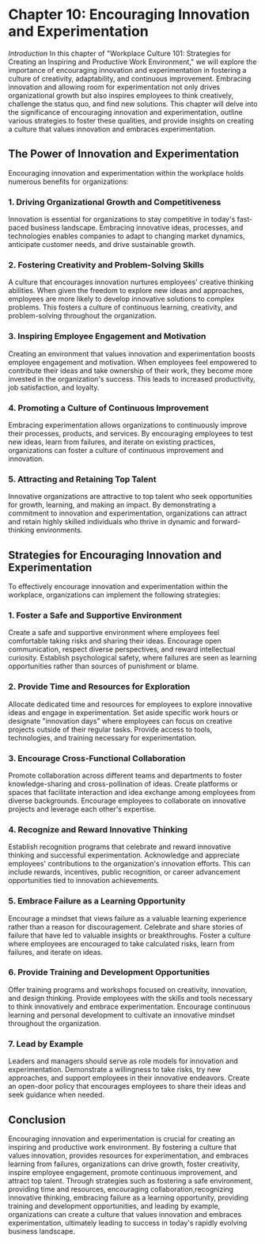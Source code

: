 Chapter 10: Encouraging Innovation and Experimentation
======================================================

*Introduction* In this chapter of "Workplace Culture 101: Strategies for Creating an Inspiring and Productive Work Environment," we will explore the importance of encouraging innovation and experimentation in fostering a culture of creativity, adaptability, and continuous improvement. Embracing innovation and allowing room for experimentation not only drives organizational growth but also inspires employees to think creatively, challenge the status quo, and find new solutions. This chapter will delve into the significance of encouraging innovation and experimentation, outline various strategies to foster these qualities, and provide insights on creating a culture that values innovation and embraces experimentation.

The Power of Innovation and Experimentation
-------------------------------------------

Encouraging innovation and experimentation within the workplace holds numerous benefits for organizations:

### 1. Driving Organizational Growth and Competitiveness

Innovation is essential for organizations to stay competitive in today's fast-paced business landscape. Embracing innovative ideas, processes, and technologies enables companies to adapt to changing market dynamics, anticipate customer needs, and drive sustainable growth.

### 2. Fostering Creativity and Problem-Solving Skills

A culture that encourages innovation nurtures employees' creative thinking abilities. When given the freedom to explore new ideas and approaches, employees are more likely to develop innovative solutions to complex problems. This fosters a culture of continuous learning, creativity, and problem-solving throughout the organization.

### 3. Inspiring Employee Engagement and Motivation

Creating an environment that values innovation and experimentation boosts employee engagement and motivation. When employees feel empowered to contribute their ideas and take ownership of their work, they become more invested in the organization's success. This leads to increased productivity, job satisfaction, and loyalty.

### 4. Promoting a Culture of Continuous Improvement

Embracing experimentation allows organizations to continuously improve their processes, products, and services. By encouraging employees to test new ideas, learn from failures, and iterate on existing practices, organizations can foster a culture of continuous improvement and innovation.

### 5. Attracting and Retaining Top Talent

Innovative organizations are attractive to top talent who seek opportunities for growth, learning, and making an impact. By demonstrating a commitment to innovation and experimentation, organizations can attract and retain highly skilled individuals who thrive in dynamic and forward-thinking environments.

Strategies for Encouraging Innovation and Experimentation
---------------------------------------------------------

To effectively encourage innovation and experimentation within the workplace, organizations can implement the following strategies:

### 1. Foster a Safe and Supportive Environment

Create a safe and supportive environment where employees feel comfortable taking risks and sharing their ideas. Encourage open communication, respect diverse perspectives, and reward intellectual curiosity. Establish psychological safety, where failures are seen as learning opportunities rather than sources of punishment or blame.

### 2. Provide Time and Resources for Exploration

Allocate dedicated time and resources for employees to explore innovative ideas and engage in experimentation. Set aside specific work hours or designate "innovation days" where employees can focus on creative projects outside of their regular tasks. Provide access to tools, technologies, and training necessary for experimentation.

### 3. Encourage Cross-Functional Collaboration

Promote collaboration across different teams and departments to foster knowledge-sharing and cross-pollination of ideas. Create platforms or spaces that facilitate interaction and idea exchange among employees from diverse backgrounds. Encourage employees to collaborate on innovative projects and leverage each other's expertise.

### 4. Recognize and Reward Innovative Thinking

Establish recognition programs that celebrate and reward innovative thinking and successful experimentation. Acknowledge and appreciate employees' contributions to the organization's innovation efforts. This can include rewards, incentives, public recognition, or career advancement opportunities tied to innovation achievements.

### 5. Embrace Failure as a Learning Opportunity

Encourage a mindset that views failure as a valuable learning experience rather than a reason for discouragement. Celebrate and share stories of failure that have led to valuable insights or breakthroughs. Foster a culture where employees are encouraged to take calculated risks, learn from failures, and iterate on ideas.

### 6. Provide Training and Development Opportunities

Offer training programs and workshops focused on creativity, innovation, and design thinking. Provide employees with the skills and tools necessary to think innovatively and embrace experimentation. Encourage continuous learning and personal development to cultivate an innovative mindset throughout the organization.

### 7. Lead by Example

Leaders and managers should serve as role models for innovation and experimentation. Demonstrate a willingness to take risks, try new approaches, and support employees in their innovative endeavors. Create an open-door policy that encourages employees to share their ideas and seek guidance when needed.

Conclusion
----------

Encouraging innovation and experimentation is crucial for creating an inspiring and productive work environment. By fostering a culture that values innovation, provides resources for experimentation, and embraces learning from failures, organizations can drive growth, foster creativity, inspire employee engagement, promote continuous improvement, and attract top talent. Through strategies such as fostering a safe environment, providing time and resources, encouraging collaboration,recognizing innovative thinking, embracing failure as a learning opportunity, providing training and development opportunities, and leading by example, organizations can create a culture that values innovation and embraces experimentation, ultimately leading to success in today's rapidly evolving business landscape.
